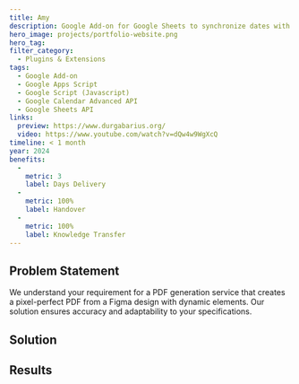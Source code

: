 ```yaml
---
title: Amy
description: Google Add-on for Google Sheets to synchronize dates with Google Calendar with event customization.
hero_image: projects/portfolio-website.png
hero_tag: 
filter_category:
  - Plugins & Extensions
tags:
  - Google Add-on
  - Google Apps Script
  - Google Script (Javascript)
  - Google Calendar Advanced API
  - Google Sheets API
links:
  preview: https://www.durgabarius.org/
  video: https://www.youtube.com/watch?v=dQw4w9WgXcQ
timeline: < 1 month
year: 2024
benefits:
  - 
    metric: 3
    label: Days Delivery
  - 
    metric: 100%
    label: Handover
  - 
    metric: 100%
    label: Knowledge Transfer
---
```


## Problem Statement

We understand your requirement for a PDF generation service that creates a pixel-perfect PDF from a Figma design with dynamic elements. Our solution ensures accuracy and adaptability to your specifications.

## Solution

## Results
